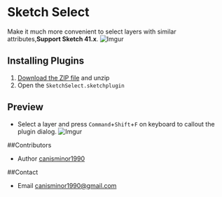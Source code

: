 # Sketch Select
Make it much more convenient to select layers with similar attributes,**Support Sketch 41.x**.
![Imgur](http://i.imgur.com/iwedsd2.png)

## Installing Plugins
1. [Download the ZIP file](https://github.com/canisminor1990/sketch-select/archive/master.zip) and unzip
2. Open the `SketchSelect.sketchplugin`

## Preview
* Select a layer and press `Command`+`Shift`+`F` on keyboard to callout the plugin dialog.
![Imgur](http://i.imgur.com/xkma6Lb.png)

##Contributors
* Author [canisminor1990](https://github.com/canisminor1990)

##Contact
* Email <canisminor1990@gmail.com>
